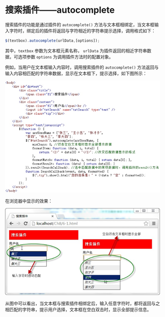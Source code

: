 # 搜索插件——autocomplete 


搜索插件的功能是通过插件的 `autocomplete()` 方法与文本框相绑定，当文本框输入字符时，绑定后的插件将返回与字符相近的字符串提示选择，调用格式如下：

```js
$(textbox).autocomplete(urlData,[options]);
```

其中，`textbox` 参数为文本框元素名称， `urlData` 为插件返回的相近字符串数据，可选项参数 `options` 为调用插件方法时的配置对象。

例如，当用户在文本框输入内容时，调用搜索插件的 `autocomplete()` 方法返回与输入内容相匹配的字符串数据，显示在文本框下，提示选择，如下图所示：

<img src="./imgs/2-6_1.jpg" alt="" />

在浏览器中显示的效果：

<img src="./imgs/2-6_2.jpg" alt="" />

从图中可以看出，当文本框与搜索插件相绑定后，输入任意字符时，都将返回与之相匹配的字符串，提示用户选择，文本框在空白双击时，显示全部提示信息。

